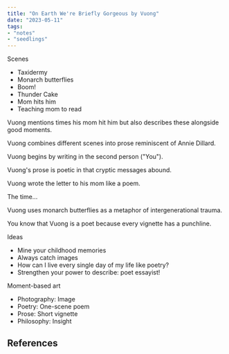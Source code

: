 ```yaml
---
title: "On Earth We're Briefly Gorgeous by Vuong"
date: "2023-05-11"
tags:
- "notes"
- "seedlings"
---
```


Scenes
- Taxidermy
- Monarch butterflies
- Boom!
- Thunder Cake
- Mom hits him
- Teaching mom to read

Vuong mentions times his mom hit him but also describes these alongside good moments.

Vuong combines different scenes into prose reminiscent of Annie Dillard.

Vuong begins by writing in the second person ("You").

Vuong's prose is poetic in that cryptic messages abound.

Vuong wrote the letter to his mom like a poem.

The time...

Vuong uses monarch butterflies as a metaphor of intergenerational trauma.

You know that Vuong is a poet because every vignette has a punchline.

Ideas
- Mine your childhood memories
- Always catch images
- How can I live every single day of my life like poetry?
- Strengthen your power to describe: poet essayist!

Moment-based art
- Photography: Image
- Poetry: One-scene poem
- Prose: Short vignette
- Philosophy: Insight


## References